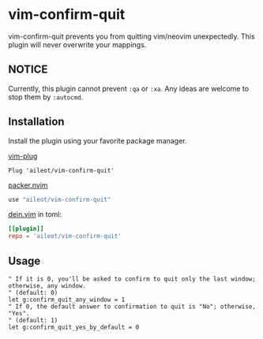 # vim-confirm-quit

vim-confirm-quit prevents you from quitting vim/neovim unexpectedly.
This plugin will never overwrite your mappings.

## NOTICE

Currently, this plugin cannot prevent `:qa` or `:xa`.
Any ideas are welcome to stop them by `:autocmd`.

## Installation

Install the plugin using your favorite package manager.

[vim-plug](https://github.com/junegunn/vim-plug)

```vim
Plug 'aileot/vim-confirm-quit'
```

[packer.nvim](https://github.com/wbthomason/packer.nvim)

```lua
use "aileot/vim-confirm-quit"
```

[dein.vim](https://github.com/Shougo/dein.vim) in toml:

```toml
[[plugin]]
repo = 'aileot/vim-confirm-quit'
```

## Usage

```vim
" If it is 0, you'll be asked to confirm to quit only the last window; otherwise, any window.
" (default: 0)
let g:confirm_quit_any_window = 1
" If 0, the default answer to confirmation to quit is "No"; otherwise, "Yes".
" (default: 1)
let g:confirm_quit_yes_by_default = 0
```
